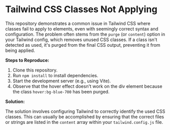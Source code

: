 # Tailwind CSS Classes Not Applying

This repository demonstrates a common issue in Tailwind CSS where classes fail to apply to elements, even with seemingly correct syntax and configuration.  The problem often stems from the `purge` (or `content`) option in your Tailwind config, which removes unused CSS classes. If a class isn't detected as used, it's purged from the final CSS output, preventing it from being applied.

**Steps to Reproduce:**

1.  Clone this repository.
2.  Run `npm install` to install dependencies.
3.  Start the development server (e.g., using Vite).
4.  Observe that the hover effect doesn't work on the div element because the class `hover:bg-blue-700` has been purged.

**Solution:**

The solution involves configuring Tailwind to correctly identify the used CSS classes.  This can usually be accomplished by ensuring that the correct files or strings are listed in the `content` array within your `tailwind.config.js` file.